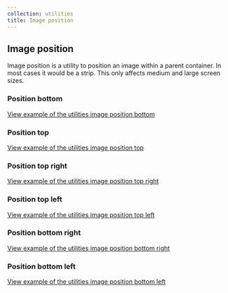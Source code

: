 ```yaml
---
collection: utilities
title: Image position
---
```


## Image position

Image position is a utility to position an image within a parent container. In
most cases it would be a strip. This only affects medium and large screen sizes.

### Position bottom

<a href="https://vanilla-framework.github.io/vanilla-framework/examples/utilities/image-position/bottom/"
  class="js-example">
  View example of the utilities image position bottom
</a>

### Position top

<a href="https://vanilla-framework.github.io/vanilla-framework/examples/utilities/image-position/top/"
  class="js-example">
  View example of the utilities image position top
</a>

### Position top right

<a href="https://vanilla-framework.github.io/vanilla-framework/examples/utilities/image-position/top-right/"
  class="js-example">
  View example of the utilities image position top right
</a>

### Position top left

<a href="https://vanilla-framework.github.io/vanilla-framework/examples/utilities/image-position/top-left/"
  class="js-example">
  View example of the utilities image position top left
</a>

### Position bottom right

<a href="https://vanilla-framework.github.io/vanilla-framework/examples/utilities/image-position/bottom-right/"
  class="js-example">
  View example of the utilities image position bottom right
</a>

### Position bottom left

<a href="https://vanilla-framework.github.io/vanilla-framework/examples/utilities/image-position/bottom-left/"
  class="js-example">
  View example of the utilities image position bottom left
</a>

